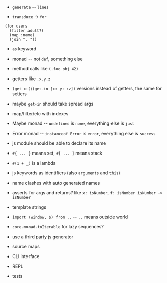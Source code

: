 - `generate` -- `lines`

- `transduce` -> `for`
```
(for users
  (filter adult?)
  (map :name)
  (join ", "))
```
- `as` keyword
- monad -- not `def`, something else
- method calls like `(.foo obj 42)`
- getters like `.x.y.z`

- `(get x:)`/`(get-in [x: y: :z])` versions instead of getters, the same for setters
- maybe `get-in` should take spread args


- map/filter/etc with indexes
- Maybe monad -- `undefined` is `none`, everything else is `just`
- Error monad -- `instanceof Error` is `error`, everything else is `success`
- js module should be able to declare its name
- `#{ ... }` means set, `#[ ... ]` means stack
- `#(1 + _)` is a lambda
- js keywords as identifiers (also `arguments` and `this`)
- name clashes with auto generated names
- asserts for args and returns? like `x: isNumber`, `f: isNumber isNumber -> isNumber`
- template strings
- `import (window, $) from ..` -- `..` means outside world
- `core.monad.toIterable` for lazy sequences?
- use a third party js generator
- source maps
- CLI interface
- REPL
- tests
